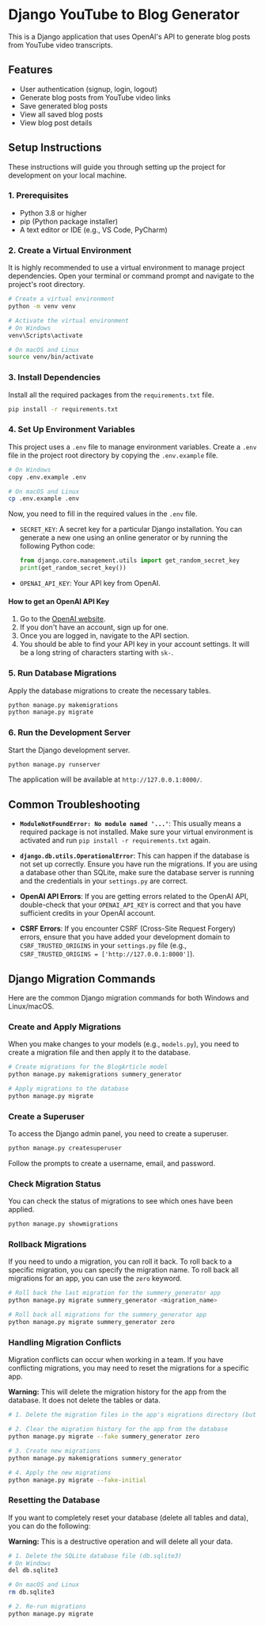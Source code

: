 # Django YouTube to Blog Generator

This is a Django application that uses OpenAI's API to generate blog posts from YouTube video transcripts.

## Features

*   User authentication (signup, login, logout)
*   Generate blog posts from YouTube video links
*   Save generated blog posts
*   View all saved blog posts
*   View blog post details

## Setup Instructions

These instructions will guide you through setting up the project for development on your local machine.

### 1. Prerequisites

*   Python 3.8 or higher
*   pip (Python package installer)
*   A text editor or IDE (e.g., VS Code, PyCharm)

### 2. Create a Virtual Environment

It is highly recommended to use a virtual environment to manage project dependencies. Open your terminal or command prompt and navigate to the project's root directory.

```bash
# Create a virtual environment
python -m venv venv

# Activate the virtual environment
# On Windows
venv\Scripts\activate

# On macOS and Linux
source venv/bin/activate
```

### 3. Install Dependencies

Install all the required packages from the `requirements.txt` file.

```bash
pip install -r requirements.txt
```

### 4. Set Up Environment Variables

This project uses a `.env` file to manage environment variables. Create a `.env` file in the project root directory by copying the `.env.example` file.

```bash
# On Windows
copy .env.example .env

# On macOS and Linux
cp .env.example .env
```

Now, you need to fill in the required values in the `.env` file.

*   `SECRET_KEY`: A secret key for a particular Django installation. You can generate a new one using an online generator or by running the following Python code:

    ```python
    from django.core.management.utils import get_random_secret_key
    print(get_random_secret_key())
    ```

*   `OPENAI_API_KEY`: Your API key from OpenAI.

#### How to get an OpenAI API Key

1.  Go to the [OpenAI website](https://openai.com/).
2.  If you don't have an account, sign up for one.
3.  Once you are logged in, navigate to the API section.
4.  You should be able to find your API key in your account settings. It will be a long string of characters starting with `sk-`.

### 5. Run Database Migrations

Apply the database migrations to create the necessary tables.

```bash
python manage.py makemigrations
python manage.py migrate
```

### 6. Run the Development Server

Start the Django development server.

```bash
python manage.py runserver
```

The application will be available at `http://127.0.0.1:8000/`.

## Common Troubleshooting

*   **`ModuleNotFoundError: No module named '...'`**: This usually means a required package is not installed. Make sure your virtual environment is activated and run `pip install -r requirements.txt` again.

*   **`django.db.utils.OperationalError`**: This can happen if the database is not set up correctly. Ensure you have run the migrations. If you are using a database other than SQLite, make sure the database server is running and the credentials in your `settings.py` are correct.

*   **OpenAI API Errors**: If you are getting errors related to the OpenAI API, double-check that your `OPENAI_API_KEY` is correct and that you have sufficient credits in your OpenAI account.

*   **CSRF Errors**: If you encounter CSRF (Cross-Site Request Forgery) errors, ensure that you have added your development domain to `CSRF_TRUSTED_ORIGINS` in your `settings.py` file (e.g., `CSRF_TRUSTED_ORIGINS = ['http://127.0.0.1:8000']`).

## Django Migration Commands

Here are the common Django migration commands for both Windows and Linux/macOS.

### Create and Apply Migrations

When you make changes to your models (e.g., `models.py`), you need to create a migration file and then apply it to the database.

```bash
# Create migrations for the BlogArticle model
python manage.py makemigrations summery_generator

# Apply migrations to the database
python manage.py migrate
```

### Create a Superuser

To access the Django admin panel, you need to create a superuser.

```bash
python manage.py createsuperuser
```

Follow the prompts to create a username, email, and password.

### Check Migration Status

You can check the status of migrations to see which ones have been applied.

```bash
python manage.py showmigrations
```

### Rollback Migrations

If you need to undo a migration, you can roll it back. To roll back to a specific migration, you can specify the migration name. To roll back all migrations for an app, you can use the `zero` keyword.

```bash
# Roll back the last migration for the summery_generator app
python manage.py migrate summery_generator <migration_name>

# Roll back all migrations for the summery_generator app
python manage.py migrate summery_generator zero
```

### Handling Migration Conflicts

Migration conflicts can occur when working in a team. If you have conflicting migrations, you may need to reset the migrations for a specific app.

**Warning:** This will delete the migration history for the app from the database. It does not delete the tables or data.

```bash
# 1. Delete the migration files in the app's migrations directory (but not the __init__.py file)

# 2. Clear the migration history for the app from the database
python manage.py migrate --fake summery_generator zero

# 3. Create new migrations
python manage.py makemigrations summery_generator

# 4. Apply the new migrations
python manage.py migrate --fake-initial
```

### Resetting the Database

If you want to completely reset your database (delete all tables and data), you can do the following:

**Warning:** This is a destructive operation and will delete all your data.

```bash
# 1. Delete the SQLite database file (db.sqlite3)
# On Windows
del db.sqlite3

# On macOS and Linux
rm db.sqlite3

# 2. Re-run migrations
python manage.py migrate
```